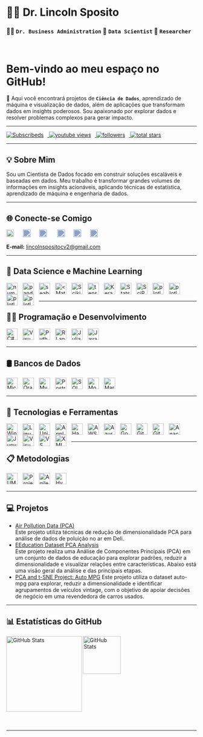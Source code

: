 # 👨‍💻 **Dr. Lincoln Sposito** 
### 🧑‍🎓 **`Dr. Business Administration`** 📅 **`Data Scientist`** 🔬 **`Researcher`**

<br/>

# **Bem-vindo ao meu espaço no GitHub!**

🚀 Aqui você encontrará projetos de **`Ciência de Dados`**, aprendizado de máquina e visualização de dados, além de aplicações que transformam dados em insights poderosos. Sou apaixonado por explorar dados e resolver problemas complexos para gerar impacto.

---

<!-- Social badges section -->
<!-- Badges with custom icons - https://github.com/DenverCoder1/custom-icon-badges -->
<!-- View counter - https://github.com/DenverCoder1/Simple-View-Counter -->
<p align="left">
    <a href="https://www.youtube.com/@linsptipm?sub_confirmation=1">
      <img 
        alt="Subscribeds" 
        title="Subscribe" 
        style="padding-right: 10px;"
        src="https://custom-icon-badges.demolab.com/youtube/channel/subscribers/UC8-z7gITYZ12VLVfTzCh2Pg?color=%23E05D44&label=Subscribe&logo=video&logoColor=white&style=for-the-badge&labelColor=CE4630"/>
    </a>
    <a href="https://www.youtube.com/@linsptipm">
      <img
        alt="youtube views"
        title="Vizualizações no YouTube" 
        style="padding-right: 10px;"
        src="https://custom-icon-badges.demolab.com/youtube/channel/views/UC8-z7gITYZ12VLVfTzCh2Pg?color=%23E1AD0E&logo=eye&logoColor=white&style=for-the-badge&labelColor=C79600"
      />
    </a>
    <a href="https://github.com/spositoL?tab=followers">
      <img 
        alt="followers" 
        title="Follow me on Github" 
        style="padding-right: 10px;"
        src="https://custom-icon-badges.demolab.com/github/followers/spositoL?color=236ad3&labelColor=1155ba&style=for-the-badge&logo=github-add&label=Follow&logoColor=white"
      />
    </a>
    <a href="https://github.com/spositoL?tab=repositories&sort=stargazers">
      <img 
        alt="total stars" 
        title="Total stars on GitHub" 
        src="https://custom-icon-badges.demolab.com/github/stars/spositoL?color=55960c&style=for-the-badge&labelColor=488207&logo=star"
      />
    </a>  
</p>

---

## 💡 Sobre Mim
Sou um Cientista de Dados focado em construir soluções escaláveis e baseadas em dados. Meu trabalho é transformar grandes volumes de informações em insights acionáveis, aplicando técnicas de estatística, aprendizado de máquina e engenharia de dados.

---

## 🌐 Conecte-se Comigo
<!-- Social icons section -->
<p align="left">
  <a href="https://www.youtube.com/@linsptipm"><img width="20px" alt="Youtube" title="Youtube" src="https://i.imgur.com/qiXu7b2.png"/></a>&#8287;&#8287;&#8287;&#8287;&#8287;
  <a href="https://www.linkedin.com/in/lincoln-sposito-phd-ds/"><img width="20px" alt="LinkedIn" title="LinkedIn" src="https://i.imgur.com/yRpa1dQ.png"style="filter: brightness(0) saturate(100%) invert(50%) sepia(20%) saturate(500%) hue-rotate(180deg) brightness(1.2);"/></a>&#8287;&#8287;&#8287;&#8287;&#8287;
  <a href="https://x.com/linsptipm"><img width="20px" alt="X" title="X" src="https://i.imgur.com/AixJgnm.png"style="filter: brightness(0) saturate(100%) invert(50%) sepia(20%) saturate(500%) hue-rotate(180deg) brightness(1.2);"/></a>
  &#8287;&#8287;&#8287;&#8287;&#8287;
  <a href="https://discord.gg/cB8GnxTe" alt="Discord" title="Dev Pro Tips Discord Server"><img width="20px" src="https://i.imgur.com/OViZO8J.png"style="filter: brightness(0) saturate(100%) invert(50%) sepia(20%) saturate(500%) hue-rotate(180deg) brightness(1.2);"/></a>&#8287;&#8287;&#8287;&#8287;&#8287;
  <a href="https://dev.to/linsp_it"><img width="20px" alt="Dev.to" title="DenverCoder1 Dev.to" src="https://i.imgur.com/mVm29vK.png"style="filter: brightness(0) saturate(100%) invert(50%) sepia(20%) saturate(500%) hue-rotate(180deg) brightness(1.2);"/></a>&#8287;&#8287;&#8287;&#8287;&#8287;
  <a href="https://ko-fi.com/linspitcpm"><img width="20px" alt="Ko-fi" title="Buy me a coffee" src="https://i.imgur.com/PpLeD3K.png"style="filter: brightness(0) saturate(100%) invert(50%) sepia(20%) saturate(500%) hue-rotate(180deg) brightness(1.2);"/></a>
</p>

**E-mail:** <a href="mailto:lincolnspositocv2@gmail.com"><b></b>lincolnspositocv2@gmail.com</a>

---

## 🧠 Data Science e Machine Learning
<p>
    <img 
        align="left" 
        alt="numpy"
        title="numpy" 
        width="30px" 
        style="padding-right: 10px;"  
        src="https://cdn.jsdelivr.net/gh/devicons/devicon@latest/icons/numpy/numpy-original.svg" />
    <img 
        align="left" 
        alt="pandas"
        title="pandas" 
        width="30px" 
        style="padding-right: 10px;"  
        src="https://cdn.jsdelivr.net/gh/devicons/devicon@latest/icons/pandas/pandas-original.svg" />
    <img 
        align="left" 
        alt="seaborn"
        title="seaborn" 
        width="30px" 
        style="padding-right: 10px;"  
        src="https://vectorseek.com/wp-content/uploads/2023/12/seaborn-Logo-Vector.svg-.png"
    />
    <img 
        align="left" 
        alt="<Matplotlib"
        title="Matplotlib" 
        width="30px" 
        style="padding-right: 10px;"  
        src="https://cdn.jsdelivr.net/gh/devicons/devicon@latest/icons/matplotlib/matplotlib-original.svg" 
    />
    <img 
        align="left" 
        alt="Scikitlearn"
        title="Scikitlearn" 
        width="30px" 
        style="padding-right: 10px;"  
        src="https://cdn.jsdelivr.net/gh/devicons/devicon@latest/icons/scikitlearn/scikitlearn-original.svg" />
    <img 
        align="left" 
        alt="tensorflow"
        title="tensorflow" 
        width="30px" 
        style="padding-right: 10px;"  
        src="https://cdn.jsdelivr.net/gh/devicons/devicon@latest/icons/tensorflow/tensorflow-original.svg" />
    <img 
        align="left" 
        alt="Keras"
        title="Keras" 
        width="30px" 
        style="padding-right: 10px;"  
        src="https://cdn.jsdelivr.net/gh/devicons/devicon@latest/icons/keras/keras-original.svg" />
    <img 
        align="left" 
        alt="Statsmodels"
        title="Statsmodels" 
        width="30px" 
        style="padding-right: 10px;"  
        src="https://th.bing.com/th?id=ODLS.8a4d50fe-eb3e-4af4-8052-17926f1cf987&w=32&h=32&qlt=90&pcl=fffffe&o=6&pid=1.2" />
    <img 
        align="left" 
        alt="SciPy"
        title="SciPy" 
        width="30px" 
        style="padding-right: 10px;"  
        src="https://th.bing.com/th?id=ODLS.7e4a40e2-219f-47a8-8260-59209c46fccc&w=32&h=32&qlt=90&pcl=fffffe&o=6&pid=1.2" />
    <img 
        align="left" 
        alt="plotly"
        title="plotly" 
        width="30px" 
        style="padding-right: 10px;"  
        src="https://cdn.jsdelivr.net/gh/devicons/devicon@latest/icons/plotly/plotly-original.svg" />
    <img 
        align="left" 
        alt="plotly"
        title="plotly" 
        width="30px" 
        style="padding-right: 10px;"  
        src="https://cdn.jsdelivr.net/gh/devicons/devicon@latest/icons/pytorch/pytorch-original.svg" />
    <img 
        align="left" 
        alt="plotly"
        title="plotly" 
        width="30px" 
        style="padding-right: 10px;"  
        src="https://cdn.jsdelivr.net/gh/devicons/devicon@latest/icons/streamlit/streamlit-original.svg" />
    <img 
        align="left" 
        alt="plotly"
        title="plotly" 
        width="30px" 
        style="padding-right: 10px;"  
        src="https://cdn.jsdelivr.net/gh/devicons/devicon@latest/icons/sqlalchemy/sqlalchemy-original.svg" />
</p>               
<br/>
<br/>
 
 ---

## 🧑‍💻 Programação e Desenvolvimento
<p>
    <img 
        align="left" 
        alt="C#" 
        title="C#"
        width="30px" 
        style="padding-right: 10px;" 
        src="https://cdn.jsdelivr.net/gh/devicons/devicon@latest/icons/csharp/csharp-original.svg" /> 
    <img  
        align="left" 
        alt="Visual Basic" 
        title="Visual Basic"
        width="30px" 
        style="padding-right: 10px;" 
        src="https://cdn.jsdelivr.net/gh/devicons/devicon@latest/icons/visualbasic/visualbasic-original.svg" />
    <img 
        align="left" 
        alt="Python" 
        title="Python"
        width="30px" 
        style="padding-right: 10px;" 
        src="https://cdn.jsdelivr.net/gh/devicons/devicon@latest/icons/python/python-original.svg" 
    />
    <img 
        align="left" 
        alt="R Language" 
        title="R Language"
        width="30px" 
        style="padding-right: 10px;"  
        src="https://cdn.jsdelivr.net/gh/devicons/devicon@latest/icons/r/r-original.svg" />
    <img 
        align="left" 
        alt="Julia" 
        title="Julia"
        width="30px" 
        style="padding-right: 10px;"   
        src="https://cdn.jsdelivr.net/gh/devicons/devicon@latest/icons/julia/julia-original.svg" />
    <img 
        align="left" 
        alt="Java" 
        title="Java"
        width="30px" 
        style="padding-right: 10px;"   
        src="https://cdn.jsdelivr.net/gh/devicons/devicon@latest/icons/java/java-original.svg" />
</p>        
<br/>
<br/>

---

## 🛢️ Bancos de Dados
<p>
    <img
        align="left" 
        alt="Microsoft Sql Server"
        title="Microsoft Sql Server" 
        width="30px" 
        style="padding-right: 10px;" 
        src="https://cdn.jsdelivr.net/gh/devicons/devicon@latest/icons/microsoftsqlserver/microsoftsqlserver-original.svg" />
    <img 
        align="left" 
        alt="Oracle"
        title="Oracle" 
        width="30px" 
        style="padding-right: 10px;" 
        src="https://cdn.jsdelivr.net/gh/devicons/devicon@latest/icons/oracle/oracle-original.svg" />
    <img
        align="left" 
        alt="MySql"
        title="MySql" 
        width="30px" 
        style="padding-right: 10px;" 
        src="https://cdn.jsdelivr.net/gh/devicons/devicon@latest/icons/mysql/mysql-original.svg" />
    <img
        align="left" 
        alt="PostreSQL"
        title="PostreSQL" 
        width="30px" 
        style="padding-right: 10px;"    
        src="https://cdn.jsdelivr.net/gh/devicons/devicon@latest/icons/postgresql/postgresql-original.svg" />
    <img 
        align="left" 
        alt="SQL Developer"
        title="SQL Developer" 
        width="30px" 
        style="padding-right: 10px;"    
        src="https://cdn.jsdelivr.net/gh/devicons/devicon@latest/icons/sqldeveloper/sqldeveloper-original.svg" />
    <img 
        align="left" 
        alt="MongoDB"
        title="MongoDB" 
        width="30px" 
        style="padding-right: 10px;"  
        src="https://cdn.jsdelivr.net/gh/devicons/devicon@latest/icons/mongodb/mongodb-original.svg" />
    <img 
        align="left" 
        alt="MariaDB"
        title="MariaDB" 
        width="30px" 
        style="padding-right: 10px;"  
        src="https://cdn.jsdelivr.net/gh/devicons/devicon@latest/icons/mariadb/mariadb-original.svg" />
</p>

<br/>
<br/>

---

## 🧩 Tecnologias e Ferramentas
<p>
    <img 
        align="left" 
        alt="Windows" 
        title="Windows"
        width="30px" 
        style="padding-right: 10px;"   
        src="https://cdn.jsdelivr.net/gh/devicons/devicon@latest/icons/windows11/windows11-original.svg" />
    <img 
        align="left" 
        alt="Linux" 
        title="Linux"
        width="30px" 
        style="padding-right: 10px;"   
        src="https://cdn.jsdelivr.net/gh/devicons/devicon@latest/icons/linux/linux-original.svg" />
    <img 
        align="left" 
        alt="Unix" 
        title="Unix"
        width="30px" 
        style="padding-right: 10px;"   
        src="https://cdn.jsdelivr.net/gh/devicons/devicon@latest/icons/unix/unix-original.svg" />
    <img 
        align="left" 
        alt="Apple" 
        title="Apple"
        width="30px" 
        style="padding-right: 10px;"   
        src="https://cdn.jsdelivr.net/gh/devicons/devicon@latest/icons/apple/apple-original.svg" />
    <img 
        align="left" 
        alt="Hadoop" 
        title="Hadoop"
        width="30px" 
        style="padding-right: 10px;"   
        src="https://cdn.jsdelivr.net/gh/devicons/devicon@latest/icons/hadoop/hadoop-original.svg" />
    <img 
        align="left" 
        alt="AWS" 
        title="AWS"
        width="30px" 
        style="padding-right: 10px;"   
        src="https://cdn.jsdelivr.net/gh/devicons/devicon@latest/icons/amazonwebservices/amazonwebservices-plain-wordmark.svg" />
    <img 
        align="left" 
        alt="Azure" 
        title="Azure"
        width="30px" 
        style="padding-right: 10px;"   
        src="https://cdn.jsdelivr.net/gh/devicons/devicon@latest/icons/azure/azure-original.svg" />
    <img 
        align="left" 
        alt="Google Cloud" 
        title="Google Cloud"
        width="30px" 
        style="padding-right: 10px;"   
        src="https://cdn.jsdelivr.net/gh/devicons/devicon@latest/icons/googlecloud/googlecloud-original.svg" />
    <img 
        align="left" 
        alt="Git" 
        title="Git"
        width="30px" 
        style="padding-right: 10px;" 
        src="https://cdn.jsdelivr.net/gh/devicons/devicon@latest/icons/git/git-original.svg"/>
    <img 
        align="left" 
        alt="GitHub" 
        title="GitHub"
        width="30px" 
        style="padding-right: 10px;" 
        src="https://cdn.jsdelivr.net/gh/devicons/devicon@latest/icons/github/github-original.svg" />
    <img 
        align="left" 
        alt="Anaconda" 
        title="Anaconda"
        width="30px" 
        style="padding-right: 10px;" 
        src="https://cdn.jsdelivr.net/gh/devicons/devicon@latest/icons/anaconda/anaconda-original.svg" />
    <img 
        align="left" 
        alt="Jupyter" 
        title="Jupyter"
        width="30px" 
        style="padding-right: 10px;" 
        src="https://cdn.jsdelivr.net/gh/devicons/devicon@latest/icons/jupyter/jupyter-original.svg" />
    <img 
        align="left" 
        alt="Visual Studio" 
        title="Visual Studio"
        width="30px" 
        style="padding-right: 10px;" 
        src="https://cdn.jsdelivr.net/gh/devicons/devicon@latest/icons/visualstudio/visualstudio-original.svg" />
    <img 
        align="left" 
        alt="VS Code" 
        title="VS Code"
        width="30px" 
        style="padding-right: 10px;" 
        src="https://cdn.jsdelivr.net/gh/devicons/devicon@latest/icons/vscode/vscode-original.svg" />
    <img 
        align="left" 
        alt="XML" 
        title="XML"
        width="30px" 
        style="padding-right: 10px;" 
        src="https://cdn.jsdelivr.net/gh/devicons/devicon@latest/icons/xml/xml-original.svg" />
</p>

<br/>
<br/>

---

## 📋 Metodologias
<p>
<img 
    align="left" 
    alt="UML"
    title="UML" 
    width="30px" 
    style="padding-right: 10px;" 
    src="https://cdn.jsdelivr.net/gh/devicons/devicon@latest/icons/unifiedmodelinglanguage/unifiedmodelinglanguage-original.svg" />
<img 
    align="left" 
    alt="Project Management"
    title="Project Management" 
    width="30px" 
    style="padding-right: 10px;" 
    src="https://static.vecteezy.com/system/resources/previews/017/206/550/original/project-management-icon-simple-element-from-company-management-collection-creative-project-management-icon-for-web-design-templates-infographics-and-more-vector.jpg" />
<img 
    align="left" 
    alt="Agile"
    title="Agile" 
    width="30px" 
    style="padding-right: 10px;" 
    src="https://img.myloview.com/murals/agile-icon-methodology-vector-development-scrum-agile-flexible-software-logo-concept-700-240334143.jpg" />
<img 
    align="left" 
    alt="Hybrid"
    title="Hybrid" 
    width="30px" 
    style="padding-right: 10px;" 
    src="https://cdn-icons-png.flaticon.com/512/6712/6712257.png" />
</p>

<br/>
<br/>

---
## 💻 Projetos

- [Air Pollution Data (PCA)](https://github.com/spositoL/PCA1)  
  Este projeto utiliza técnicas de redução de dimensionalidade PCA para análise de dados de poluição no ar em Deli.
- [EEducation Dataset PCA Analysis](https://github.com/spositoL/Education--PCA-)  
  Este projeto realiza uma Análise de Componentes Principais (PCA) em um conjunto de dados de educação para explorar padrões, reduzir a dimensionalidade e visualizar relações entre características. Abaixo está uma visão geral da análise e das principais etapas.
- [PCA and t-SNE Project: Auto MPG](https://github.com/spositoL/An-lise-autom-tica-de-mpg)
  Este projeto utiliza o dataset auto-mpg para explorar, reduzir a dimensionalidade e identificar agrupamentos de veículos vintage, com o objetivo de apoiar decisões de negócio em uma revendedora de carros usados.
  
---
## 📊 Estatísticas do GitHub
<p>
    <img 
        align="left" 
        alt="GitHub Stats"
        height="200" 
        src="https://github-readme-stats.vercel.app/api?username=spositoL&show_icons=true&theme=highcontrast&include_all_commits=false&locale=pt-br"/>
    <img 
        align="left" 
        alt="GitHub Stats" 
        height="100" 
        src="https://github-readme-stats.vercel.app/api/top-langs/?username=spositoL&theme=highcontrast&layout=compact&custom_title=Tecnologias&langs_count=9"/>
    <br/>
    <br/>
    <br/>

</p>

<br/>
<br/>
<br/>
<br/>
<br/>
<br/>
<br/>
<br/>
<br/>
<br/>

---


